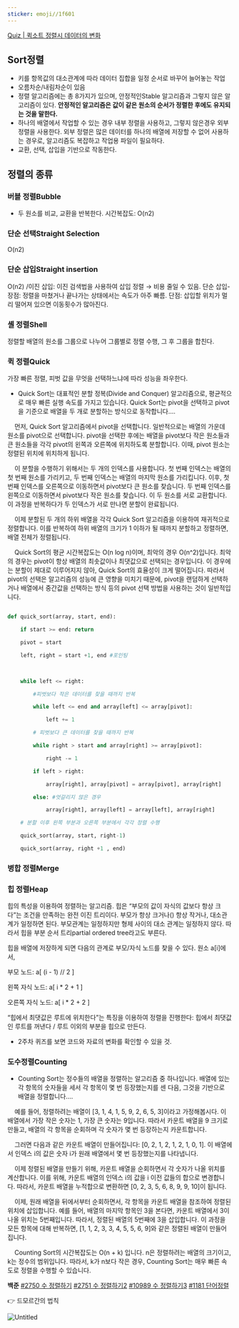 ```yaml
---
sticker: emoji//1f601
---
```



[Quiz | 퀵소트 정렬시 데이터의 변화](https://www.notion.so/Quiz-a5ad224f850544af898eaee35db7cc26?pvs=21)
## Sort정렬
- 키를 항목값의 대소관계에 따라 데이터 집합을 일정 순서로 바꾸어 늘어놓는 작업
- 오름차순/내림차순이 있음
- 정렬 알고리즘에는 총 8가지가 있으며, 안정적인Stable 알고리즘과 그렇지 않은 알고리즘이 있다. **안정적인 알고리즘은 값이 같은 원소의 순서가 정렬한 후에도 유지되는 것을 말한다.**
- 하나의 배열에서 작업할 수 있는 경우 내부 정렬을 사용하고, 그렇지 않은경우 외부 정렬을 사용한다. 외부 정렬은 많은 데이터를 하나의 배열에 저장할 수 없어 사용하는 경우로, 알고리즘도 복잡하고 작업용 파일이 필요하다.
- 교환, 선택, 삽입을 기반으로 작동한다.
## 정렬의 종류
### 버블 정렬Bubble
- 두 원소를 비교, 교환을 반복한다. 시간복잡도: O(n2)
### 단순 선택Straight Selection
O(n2)
### 단순 삽입Straight insertion
O(n2) /이진 삽입: 이진 검색법을 사용하여 삽입 정렬 → 비용 줄일 수 있음. 단순 삽입-장점: 정렬을 마쳤거나 끝나가는 상태에서는 속도가 아주 빠름. 단점: 삽입할 위치가 멀리 떨어져 있으면 이동횟수가 많아진다.
### 셸 정렬Shell
정렬할 배열의 원소를 그룹으로 나누어 그룹별로 정렬 수행, 그 후 그룹을 합친다.
### **퀵 정렬Quick**
가장 빠른 정렬, 피벗 값을 무엇을 선택하느냐에 따라 성능을 좌우한다.
- Quick Sort는 대표적인 분할 정복(Divide and Conquer) 알고리즘으로, 평균적으로 매우 빠른 실행 속도를 가지고 있습니다. Quick Sort는 pivot을 선택하고 pivot을 기준으로 배열을 두 개로 분할하는 방식으로 동작합니다….

    먼저, Quick Sort 알고리즘에서 pivot을 선택합니다. 일반적으로는 배열의 가운데 원소를 pivot으로 선택합니다. pivot을 선택한 후에는 배열을 pivot보다 작은 원소들과 큰 원소들을 각각 pivot의 왼쪽과 오른쪽에 위치하도록 분할합니다. 이때, pivot 원소는 정렬된 위치에 위치하게 됩니다.

    이 분할을 수행하기 위해서는 두 개의 인덱스를 사용합니다. 첫 번째 인덱스는 배열의 첫 번째 원소를 가리키고, 두 번째 인덱스는 배열의 마지막 원소를 가리킵니다. 이후, 첫 번째 인덱스를 오른쪽으로 이동하면서 pivot보다 큰 원소를 찾습니다. 두 번째 인덱스를 왼쪽으로 이동하면서 pivot보다 작은 원소를 찾습니다. 이 두 원소를 서로 교환합니다. 이 과정을 반복하다가 두 인덱스가 서로 만나면 분할이 완료됩니다.

    이제 분할된 두 개의 하위 배열을 각각 Quick Sort 알고리즘을 이용하여 재귀적으로 정렬합니다. 이를 반복하여 하위 배열의 크기가 1 이하가 될 때까지 분할하고 정렬하면, 배열 전체가 정렬됩니다.

    Quick Sort의 평균 시간복잡도는 O(n log n)이며, 최악의 경우 O(n^2)입니다. 최악의 경우는 pivot이 항상 배열의 최솟값이나 최댓값으로 선택되는 경우입니다. 이 경우에는 분할이 제대로 이루어지지 않아, Quick Sort의 효율성이 크게 떨어집니다. 따라서 pivot의 선택은 알고리즘의 성능에 큰 영향을 미치기 때문에, pivot을 랜덤하게 선택하거나 배열에서 중간값을 선택하는 방식 등의 pivot 선택 방법을 사용하는 것이 일반적입니다.
```python

def quick_sort(array, start, end):

    if start >= end: return

    pivot = start

    left, right = start +1, end #포인팅

  

    while left <= right:

        #피벗보다 작은 데이터를 찾을 때까지 반복

        while left <= end and array[left] <= array[pivot]:

            left += 1

        # 피벗보다 큰 데이터를 찾을 때까지 반복

        while right > start and array[right] >= array[pivot]:

            right -= 1

        if left > right:

            array[right], array[pivot] = array[pivot], array[right]

        else: #엇갈리지 않은 경우

            array[right], array[left] = array[left], array[right]

    # 분할 이후 왼쪽 부분과 오른쪽 부분에서 각각 정렬 수행

    quick_sort(array, start, right-1)

    quick_sort(array, right +1 , end)

```

### 병합 정렬Merge

  
### **힙 정렬Heap**


힙의 특성을 이용하여 정렬하는 알고리즘. 힙은 “부모의 값이 자식의 값보다 항상 크다”는 조건을 만족하는 완전 이진 트리이다. 부모가 항상 크거나() 항상 작거나, 대소관계가 일정하면 된다. 부모관계는 일정하지만 형제 사이의 대소 관계는 일정하지 않다. 따라서 힙을 부분 순서 트리partial ordered tree라고도 부른다.

  

힙을 배열에 저장하게 되면 다음의 관계로 부모/자식 노드를 찾을 수 있다. 원소 a[i]에서,

부모 노드: a[ (i - 1) // 2 ]

왼쪽 자식 노드: a[ i * 2 + 1 ]

오른쪽 자식 노드: a[ i * 2 + 2 ]

“힙에서 최댓값은 루트에 위치한다”는 특징을 이용하여 정렬을 진행한다: 힙에서 최댓값인 루트를 꺼낸다 / 루트 이외의 부분을 힙으로 만든다.

- 2주차 퀴즈를 보면 코드와 자료의 변화를 확인할 수 있을 것.

### **도수정렬Counting**
- Counting Sort는 정수들의 배열을 정렬하는 알고리즘 중 하나입니다. 배열에 있는 각 항목의 숫자들을 세서 각 항목이 몇 번 등장했는지를 센 다음, 그것을 기반으로 배열을 정렬합니다….

    예를 들어, 정렬하려는 배열이 [3, 1, 4, 1, 5, 9, 2, 6, 5, 3]이라고 가정해봅시다. 이 배열에서 가장 작은 숫자는 1, 가장 큰 숫자는 9입니다. 따라서 카운트 배열을 9 크기로 만들고, 배열의 각 항목을 순회하며 각 숫자가 몇 번 등장하는지 카운트합니다.

    그러면 다음과 같은 카운트 배열이 만들어집니다: [0, 2, 1, 2, 1, 2, 1, 0, 1]. 이 배열에서 인덱스 i의 값은 숫자 i가 원래 배열에서 몇 번 등장했는지를 나타냅니다.

    이제 정렬된 배열을 만들기 위해, 카운트 배열을 순회하면서 각 숫자가 나올 위치를 계산합니다. 이를 위해, 카운트 배열의 인덱스 i의 값을 i 이전 값들의 합으로 변경합니다. 따라서, 카운트 배열을 누적합으로 변환하면 [0, 2, 3, 5, 6, 8, 9, 9, 10]이 됩니다.

    이제, 원래 배열을 뒤에서부터 순회하면서, 각 항목을 카운트 배열을 참조하여 정렬된 위치에 삽입합니다. 예를 들어, 배열의 마지막 항목인 3을 본다면, 카운트 배열에서 3이 나올 위치는 5번째입니다. 따라서, 정렬된 배열의 5번째에 3을 삽입합니다. 이 과정을 모든 항목에 대해 반복하면, [1, 1, 2, 3, 3, 4, 5, 5, 6, 9]와 같은 정렬된 배열이 만들어집니다.

    Counting Sort의 시간복잡도는 O(n + k) 입니다. n은 정렬하려는 배열의 크기이고, k는 정수의 범위입니다. 따라서, k가 n보다 작은 경우, Counting Sort는 매우 빠른 속도로 정렬을 수행할 수 있습니다.

**백준** [#2750 수 정렬하기](https://www.acmicpc.net/problem/2750) [#2751 수 정렬하기2](https://www.acmicpc.net/problem/2751) [#10989 수 정렬하기3](https://www.acmicpc.net/problem/10989) [#1181 단어정렬](https://www.acmicpc.net/problem/1181)

  


👉 드모르간의 법칙

![Untitled](Sort%20Quiz%20%E1%84%8F%E1%85%B1%E1%86%A8%E1%84%89%E1%85%A9%E1%84%90%E1%85%B3%E1%84%89%E1%85%B5%20%E1%84%87%E1%85%A7%E1%86%AB%E1%84%92%E1%85%AA%209ea01496d40943a6a793d225baed3098/Untitled.png)
